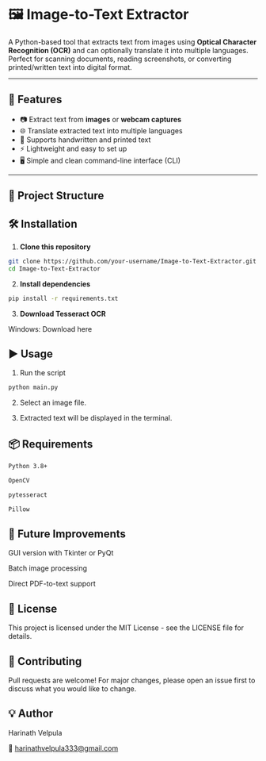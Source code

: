 # 🖼️ Image-to-Text Extractor

A Python-based tool that extracts text from images using **Optical Character Recognition (OCR)** and can optionally translate it into multiple languages. Perfect for scanning documents, reading screenshots, or converting printed/written text into digital format.

---

## 🚀 Features
- 📷 Extract text from **images** or **webcam captures**
- 🌐 Translate extracted text into multiple languages
- 📄 Supports handwritten and printed text
- ⚡ Lightweight and easy to set up
- 🖥️ Simple and clean command-line interface (CLI)

---

## 📂 Project Structure


## 🛠️ Installation

1. **Clone this repository**
```bash
git clone https://github.com/your-username/Image-to-Text-Extractor.git
cd Image-to-Text-Extractor
```
2. **Install dependencies**
```bash
pip install -r requirements.txt
```
3. **Download Tesseract OCR**

Windows: Download here

## ▶️ Usage
1. Run the script

```bash
python main.py
```
2. Select an image file.

3. Extracted text will be displayed in the terminal.

## 📦 Requirements
```bash 
Python 3.8+

OpenCV

pytesseract

Pillow
```

## 🌟 Future Improvements
GUI version with Tkinter or PyQt

Batch image processing

Direct PDF-to-text support

## 📜 License
This project is licensed under the MIT License - see the LICENSE file for details.

## 🤝 Contributing
Pull requests are welcome!
For major changes, please open an issue first to discuss what you would like to change.

## 💡 Author
Harinath Velpula

📧 harinathvelpula333@gmail.com
